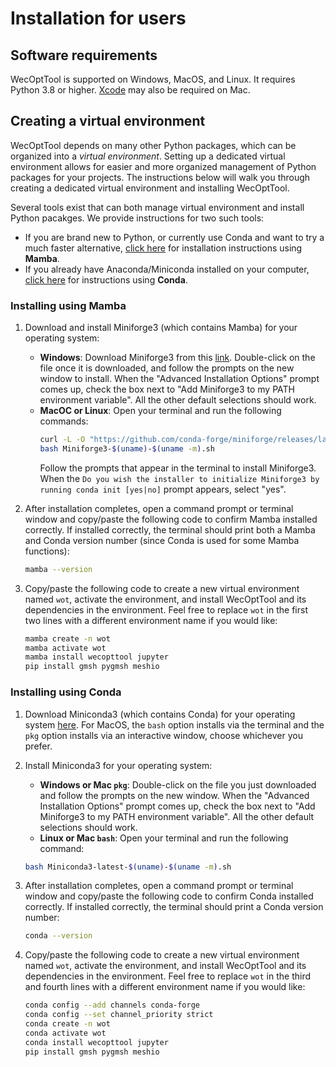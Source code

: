 # Installation for users

## Software requirements
WecOptTool is supported on Windows, MacOS, and Linux. It requires Python 3.8 or higher. [Xcode](https://developer.apple.com/xcode/) may also be required on Mac.


## Creating a virtual environment
WecOptTool depends on many other Python packages, which can be organized into a *virtual environment*. Setting up a dedicated virtual environment allows for easier and more organized management of Python packages for your projects. The instructions below will walk you through creating a dedicated virtual environment and installing WecOptTool.

Several tools exist that can both manage virtual environment and install Python pacakges. We provide instructions for two such tools:

* If you are brand new to Python, or currently use Conda and want to try a much faster alternative, [click here](#installing-using-mamba) for installation instructions using **Mamba**.
* If you already have Anaconda/Miniconda installed on your computer, [click here](#installing-using-conda) for instructions using **Conda**.

### Installing using Mamba
1. Download and install Miniforge3 (which contains Mamba) for your operating system:
    
    * **Windows**: Download Miniforge3 from this [link](https://github.com/conda-forge/miniforge#download). Double-click on the file once it is downloaded, and follow the prompts on the new window to install. When the "Advanced Installation Options" prompt comes up, check the box next to "Add Miniforge3 to my PATH environment variable". All the other default selections should work.
    * **MacOC or Linux**: Open your terminal and run the following commands:
        ```bash
        curl -L -O "https://github.com/conda-forge/miniforge/releases/latest/download/Miniforge3-$(uname)-$(uname -m).sh"
        bash Miniforge3-$(uname)-$(uname -m).sh
        ```
        Follow the prompts that appear in the terminal to install Miniforge3. When the `Do you wish the installer to initialize Miniforge3 by running conda init [yes|no]` prompt appears, select "yes".

2. After installation completes, open a command prompt or terminal window and copy/paste the following code to confirm Mamba installed correctly. If installed correctly, the terminal should print both a Mamba and Conda version number (since Conda is used for some Mamba functions):
    ```bash
    mamba --version
    ```
3. Copy/paste the following code to create a new virtual environment named `wot`, activate the environment, and install WecOptTool and its dependencies in the environment. Feel free to replace `wot` in the first two lines with a different environment name if you would like:
    ```bash
    mamba create -n wot
    mamba activate wot
    mamba install wecopttool jupyter
    pip install gmsh pygmsh meshio
    ```

### Installing using Conda
1. Download Miniconda3 (which contains Conda) for your operating system [here](https://docs.conda.io/projects/miniconda/en/latest/index.html). For MacOS, the `bash` option installs via the terminal and the `pkg` option installs via an interactive window, choose whichever you prefer.
2. Install Miniconda3 for your operating system:

    * **Windows or Mac `pkg`**: Double-click on the file you just downloaded and follow the prompts on the new window. When the "Advanced Installation Options" prompt comes up, check the box next to "Add Miniforge3 to my PATH environment variable". All the other default selections should work.
    * **Linux or Mac `bash`**: Open your terminal and run the following command:
    ```bash
    bash Miniconda3-latest-$(uname)-$(uname -m).sh
    ```
3. After installation completes, open a command prompt or terminal window and copy/paste the following code to confirm Conda installed correctly. If installed correctly, the terminal should print a Conda version number:
    ```bash
    conda --version
    ```
4. Copy/paste the following code to create a new virtual environment named `wot`, activate the environment, and install WecOptTool and its dependencies in the environment. Feel free to replace `wot` in the third and fourth lines with a different environment name if you would like:
    ```bash
    conda config --add channels conda-forge
    conda config --set channel_priority strict
    conda create -n wot
    conda activate wot
    conda install wecopttool jupyter
    pip install gmsh pygmsh meshio
    ```
